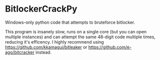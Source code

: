 # BitlockerCrackPy
Windows-only python code that attempts to bruteforce bitlocker.

This program is insanely slow, runs on a single core (but you can open multiple instances) and can attempt the same 48-digit code multiple times, reducing it's efficency.
I highly recommend using https://github.com/kkamagui/bitleaker or https://github.com/e-ago/bitcracker instead.
